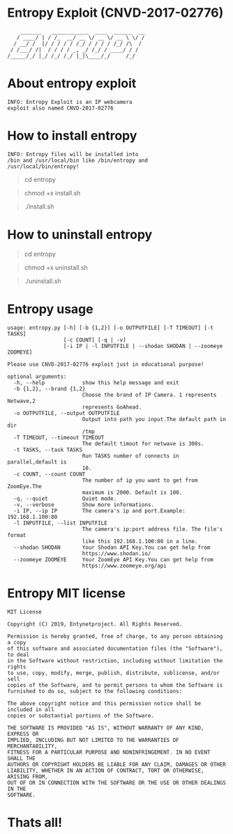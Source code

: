 # Entropy Exploit (CNVD-2017-02776)

        _______   ____________  ____  ______  __
       / ____/ | / /_  __/ __ \/ __ \/ __ \ \/ /
      / __/ /  |/ / / / / /_/ / / / / /_/ /\  / 
     / /___/ /|  / / / / _, _/ /_/ / ____/ / / 
    /_____/_/ |_/ /_/ /_/ |_|\____/_/     /_/ 

# About entropy exploit

    INFO: Entropy Exploit is an IP webcamera 
    exploit also named CNVD-2017-02776 

# How to install entropy

    INFO: Entropy files will be installed into
    /bin and /usr/local/bin like /bin/entropy and 
    /usr/local/bin/entropy!
    
> cd entropy

> chmod +x install.sh

> ./install.sh

# How to uninstall entropy

> cd entropy

> chmod +x uninstall.sh

> ./uninstall.sh

# Entropy usage

    usage: entropy.py [-h] [-b {1,2}] [-o OUTPUTFILE] [-T TIMEOUT] [-t TASKS]
                      [-c COUNT] [-q | -v]
                      [-i IP | -l INPUTFILE | --shodan SHODAN | --zoomeye ZOOMEYE]

    Please use CNVD-2017-02776 exploit just in educational purpose!

    optional arguments:
      -h, --help            show this help message and exit
      -b {1,2}, --brand {1,2}
                            Choose the brand of IP Camera. 1 represents Netwave,2
                            represents GoAhead.
      -o OUTPUTFILE, --output OUTPUTFILE
                            Output into path you input.The default path in dir
                            /tmp
      -T TIMEOUT, --timeout TIMEOUT
                            The default timout for netwave is 300s.
      -t TASKS, --task TASKS
                            Run TASKS number of connects in parallel,default is
                            10.
      -c COUNT, --count COUNT
                            The number of ip you want to get from ZoomEye.The
                            maximum is 2000. Default is 100.
      -q, --quiet           Quiet mode.
      -v, --verbose         Show more informations.
      -i IP, --ip IP        The camera's ip and port.Example: 192.168.1.100:80
      -l INPUTFILE, --list INPUTFILE
                            The camera's ip:port address file. The file's format
                            like this 192.168.1.100:80 in a line.
      --shodan SHODAN       Your Shodan API Key.You can get help from
                            https://www.shodan.io/
      --zoomeye ZOOMEYE     Your ZoomEye API Key.You can get help from
                            https://www.zoomeye.org/api


# Entropy MIT license

    MIT License

    Copyright (C) 2019, Entynetproject. All Rights Reserved.

    Permission is hereby granted, free of charge, to any person obtaining a copy
    of this software and associated documentation files (the "Software"), to deal
    in the Software without restriction, including without limitation the rights
    to use, copy, modify, merge, publish, distribute, sublicense, and/or sell
    copies of the Software, and to permit persons to whom the Software is
    furnished to do so, subject to the following conditions:

    The above copyright notice and this permission notice shall be included in all
    copies or substantial portions of the Software.

    THE SOFTWARE IS PROVIDED "AS IS", WITHOUT WARRANTY OF ANY KIND, EXPRESS OR
    IMPLIED, INCLUDING BUT NOT LIMITED TO THE WARRANTIES OF MERCHANTABILITY,
    FITNESS FOR A PARTICULAR PURPOSE AND NONINFRINGEMENT. IN NO EVENT SHALL THE
    AUTHORS OR COPYRIGHT HOLDERS BE LIABLE FOR ANY CLAIM, DAMAGES OR OTHER
    LIABILITY, WHETHER IN AN ACTION OF CONTRACT, TORT OR OTHERWISE, ARISING FROM,
    OUT OF OR IN CONNECTION WITH THE SOFTWARE OR THE USE OR OTHER DEALINGS IN THE
    SOFTWARE.

# Thats all!
